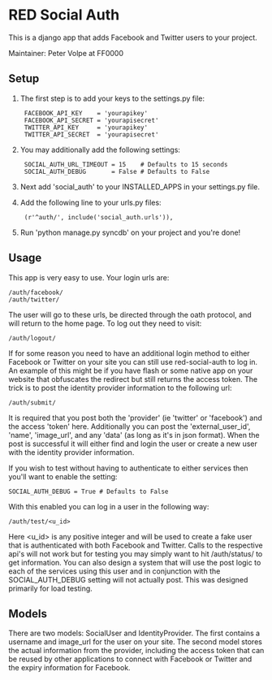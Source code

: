 # RED Social Auth

This is a django app that adds Facebook and Twitter users to your project.

Maintainer: Peter Volpe at FF0000

## Setup

1. The first step is to add your keys to the settings.py file:

        FACEBOOK_API_KEY    = 'yourapikey'
        FACEBOOK_API_SECRET = 'yourapisecret'
        TWITTER_API_KEY     = 'yourapikey'
        TWITTER_API_SECRET  = 'yourapisecret'

2. You may additionally add the following settings:

        SOCIAL_AUTH_URL_TIMEOUT = 15    # Defaults to 15 seconds
        SOCIAL_AUTH_DEBUG       = False # Defaults to False

3. Next add 'social_auth' to your INSTALLED_APPS in your settings.py file.

4. Add the following line to your urls.py files:

        (r'^auth/', include('social_auth.urls')),

5. Run 'python manage.py syncdb' on your project and you're done!


## Usage

This app is very easy to use.  Your login urls are:

    /auth/facebook/
    /auth/twitter/

The user will go to these urls, be directed through the oath protocol, and
will return to the home page.  To log out they need to visit:

    /auth/logout/

If for some reason you need to have an additional login method to either
Facebook or Twitter on your site you can still use red-social-auth to 
log in.  An example of this might be if you have flash or some native
app on your website that obfuscates the redirect but still returns the 
access token.  The trick is to post the identity provider information to the
following url:

    /auth/submit/

It is required that you post both the 'provider' (ie 'twitter' or 'facebook')
and the access 'token' here.  Additionally you can post the 'external_user_id',
'name', 'image_url', and any 'data' (as long as it's in json format).  When
the post is successful it will either find and login the user or create a new
user with the identity provider information.

If you wish to test without having to authenticate to either services then you'll
want to enable the setting:

    SOCIAL_AUTH_DEBUG = True # Defaults to False

With this enabled you can log in a user in the following way:

    /auth/test/<u_id>

Here <u_id> is any positive integer and will be used to create a fake user that
is authenticated with both Facebook and Twitter.  Calls to the respective api's
will not work but for testing you may simply want to hit /auth/status/ to get
information.  You can also design a system that will use the post logic to each
of the services using this user and in conjunction with the SOCIAL_AUTH_DEBUG 
setting will not actually post.  This was designed primarily for load testing.

## Models

There are two models: SocialUser and IdentityProvider.  The first contains
a username and image_url for the user on your site.  The second model
stores the actual information from the provider, including the access
token that can be reused by other applications to connect with
Facebook or Twitter and the expiry information for Facebook.

